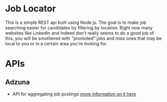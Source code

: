 # Job Locator
This is a simple REST api built using Node.js. The goal is to make job searching easier for candidates by filtering 
by location. Right now many websites like LinkedIn and Indeed don't really seems to do a good job of this, you will be smothered with 
"promoted" jobs and miss ones that may be local to you or in a certain area you're looking for. 

# APIs
## Adzuna
- API for aggregating job postings [more information on it here](https://developer.adzuna.com/)
